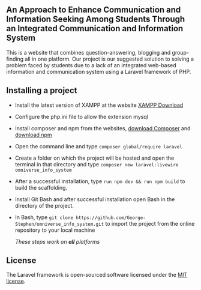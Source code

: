 ## An Approach to Enhance Communication and Information Seeking Among Students Through an Integrated Communication and Information System

This is a website that combines question-answering, blogging and group-finding all in one platform. 
Our project is our suggested solution to solving a problem faced by students due to a lack of an integrated web-based information and communication system using a Laravel framework of PHP.

## Installing a project
- Install the latest version of XAMPP at the website [XAMPP Download](https://www.apachefriends.org/download.html)
- Configure the php.ini file to allow the extension mysql
- Install composer and npm from the websites, [download Composer](https://getcomposer.org/download/) and [download npm](https://docs.npmjs.com/downloading-and-installing-node-js-and-npm)
- Open the command line and type `composer global/require laravel`
- Create a folder on which the project will be hosted and open the terminal in that directory and type `composer new laravel:livewire omniverse_info_system`
- After a successful installation, type `run npm dev && run npm build` to build the scaffolding.
- Install Git Bash and after successful installation open Bash in the directory of the project.
- In Bash, type `git clone https://github.com/George-Stephen/omniverse_info_system.git` to import the project from the online repository to your local machine

  *These steps work on **all** platforms*
  
## License

The Laravel framework is open-sourced software licensed under the [MIT license](https://opensource.org/licenses/MIT).
